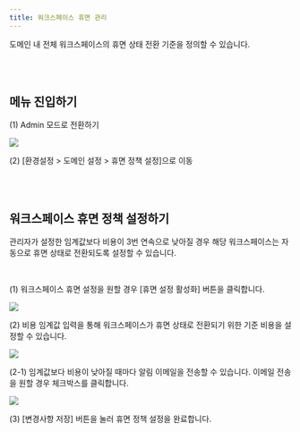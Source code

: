 ```yaml
---
title: 워크스페이스 휴면 관리
---
```


도메인 내 전체 워크스페이스의 휴면 상태 전환 기준을 정의할 수 있습니다.

<br> <br>

## 메뉴 진입하기

(1) Admin 모드로 전환하기

![](/guides/admin/admin_mode/admin-mode-01-ko.png)

(2) \[환경설정 > 도메인 설정 > 휴면 정책 설정]으로 이동

<br> <br>

## 워크스페이스 휴면 정책 설정하기

관리자가 설정한 임계값보다 비용이 3번 연속으로 낮아질 경우 해당 워크스페이스는 자동으로 휴면 상태로 전환되도록 설정할 수 있습니다.

<br>

(1) 워크스페이스 휴면 설정을 원할 경우 \[휴면 설정 활성화] 버튼을 클릭합니다.

![](/guides/admin/dormancy_configuration/dormancy-configuration-01-ko.png)

(2) 비용 임계값 입력을 통해 워크스페이스가 휴면 상태로 전환되기 위한 기준 비용을 설정할 수 있습니다.

![](/guides/admin/dormancy_configuration/dormancy-configuration-02-ko.png)

(2-1) 임계값보다 비용이 낮아질 때마다 알림 이메일을 전송할 수 있습니다. 이메일 전송을 원할 경우 체크박스를 클릭합니다.

![](/guides/admin/dormancy_configuration/dormancy-configuration-03-ko.png)

(3) \[변경사항 저장] 버튼을 눌러 휴면 정책 설정을 완료합니다.
